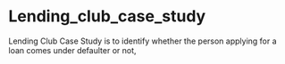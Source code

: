# Lending_club_case_study
Lending Club Case Study is to identify whether the person applying for a loan comes under defaulter or not,
